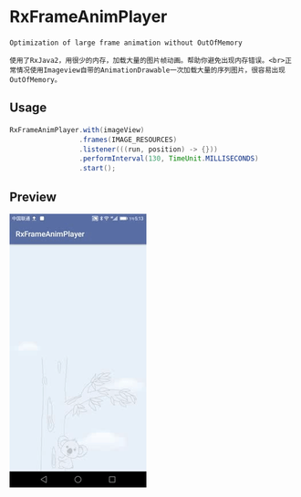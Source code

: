 # RxFrameAnimPlayer
`Optimization of large frame animation without OutOfMemory`

`使用了RxJava2，用很少的内存，加载大量的图片帧动画。帮助你避免出现内存错误。<br>正常情况使用Imageview自带的AnimationDrawable一次加载大量的序列图片，很容易出现OutOfMemory。`

## Usage
```java
RxFrameAnimPlayer.with(imageView)
                 .frames(IMAGE_RESOURCES)
                 .listener(((run, position) -> {}))
                 .performInterval(130, TimeUnit.MILLISECONDS)
                 .start();
```

## Preview
![](preview.gif)


